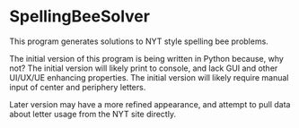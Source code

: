 # SpellingBeeSolver
This program generates solutions to NYT style spelling bee problems.

The initial version of this program is being written in Python because, why not?
The initial version will likely print to console, and lack GUI and other UI/UX/UE enhancing properties.
The initial version will likely require manual input of center and periphery letters. 

Later version may have a more refined appearance, and attempt to pull data about letter usage from the NYT site directly.
